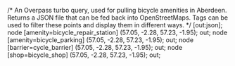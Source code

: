 /*
An Overpass turbo query, used for pulling bicycle amenities
in Aberdeen. Returns a JSON file that can be fed back into OpenStreetMaps.
Tags can be used to filter these points and display them in different ways.
*/
[out:json];
node
  [amenity=bicycle_repair_station]
  (57.05, -2.28, 57.23, -1.95);
out;
node
  [amenity=bicycle_parking]
  (57.05, -2.28, 57.23, -1.95);
out;
node
  [barrier=cycle_barrier]
  (57.05, -2.28, 57.23, -1.95);
out;
node
  [shop=bicycle_shop]
  (57.05, -2.28, 57.23, -1.95);
out;
  